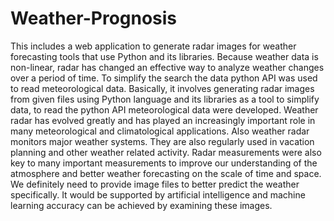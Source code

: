 # Weather-Prognosis
This includes a web application to generate radar images for weather forecasting tools that use Python and its libraries. 
Because weather data is non-linear, radar has changed an  effective way to analyze weather changes over a period of time. To simplify the search 
the data  python API was used to read meteorological data. Basically, it involves generating radar images from  given  files using Python 
language and its libraries as a tool  to simplify data, to read the  python API meteorological data were developed. Weather radar has evolved 
greatly and has played an increasingly important role in many meteorological and climatological applications. Also weather radar monitors 
major weather systems. They are also regularly used in vacation planning and other weather related activity. Radar measurements were also 
key to many important measurements to improve our understanding of the atmosphere and better weather forecasting on the scale of time and space.
We definitely need to provide image files to better predict the weather specifically. It would be supported by artificial intelligence
and machine learning accuracy can be achieved by examining these images.
